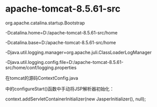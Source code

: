 # apache-tomcat-8.5.61-src

org.apache.catalina.startup.Bootstrap



-Dcatalina.home=D:/apache-tomcat-8.5.61-src/home

-Dcatalina.base=D:/apache-tomcat-8.5.61-src/home

-Djava.util.logging.manager=org.apache.juli.ClassLoaderLogManager

-Djava.util.logging.config.file=D:/apache-tomcat-8.5.61-src/home/conf/logging.properties



在tomcat的源码ContextConfig.java

中的configureStart()函数中手动将JSP解析器初始化： 

context.addServletContainerInitializer(new JasperInitializer(), null); 

 